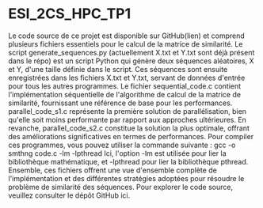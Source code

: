 # ESI_2CS_HPC_TP1

Le code source de ce projet est disponible sur GitHub(lien) et comprend plusieurs fichiers essentiels pour le calcul de la matrice de similarité. Le script generate_sequences.py (actuellement X.txt et Y.txt sont déjà présent dans le répo) est un script Python qui génère deux séquences aléatoires, X et Y, d'une taille définie dans le script. Ces séquences sont ensuite enregistrées dans les fichiers X.txt et Y.txt, servant de données d'entrée pour tous les autres programmes. Le fichier sequential_code.c contient l'implémentation séquentielle de l'algorithme de calcul de la matrice de similarité, fournissant une référence de base pour les performances. parallel_code_s1.c représente la première solution de parallélisation, bien qu'elle soit moins performante par rapport aux approches ultérieures. En revanche, parallel_code_s2.c constitue la solution la plus optimale, offrant des améliorations significatives en termes de performances. Pour compiler ces programmes, vous pouvez utiliser la commande suivante :
gcc -o smthng code.c -lm -lpthread
Ici, l'option -lm est utilisée pour lier la bibliothèque mathématique, et -lpthread pour lier la bibliothèque pthread. Ensemble, ces fichiers offrent une vue d'ensemble complète de l'implémentation et des différentes stratégies adoptées pour résoudre le problème de similarité des séquences. Pour explorer le code source, veuillez consulter le dépôt GitHub ici.
